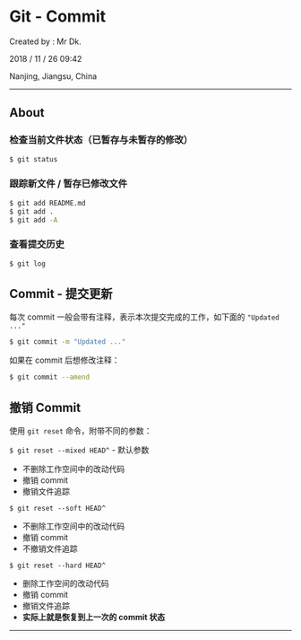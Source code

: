 # Git - Commit

Created by : Mr Dk.

2018 / 11 / 26 09:42

Nanjing, Jiangsu, China

---

## About

### 检查当前文件状态（已暂存与未暂存的修改）

```bash
$ git status
```

### 跟踪新文件 / 暂存已修改文件

```bash
$ git add README.md
$ git add .
$ git add -A
```

### 查看提交历史

```bash
$ git log
```

## Commit - 提交更新

每次 commit 一般会带有注释，表示本次提交完成的工作，如下面的 `"Updated ..."`

```bash
$ git commit -m "Updated ..."
```

如果在 commit 后想修改注释：

```bash
$ git commit --amend
```

## 撤销 Commit

使用 `git reset` 命令，附带不同的参数：

`$ git reset --mixed HEAD^` - 默认参数

* 不删除工作空间中的改动代码
* 撤销 commit
* 撤销文件追踪

`$ git reset --soft HEAD^`

* 不删除工作空间中的改动代码
* 撤销 commit
* 不撤销文件追踪

`$ git reset --hard HEAD^`

* 删除工作空间的改动代码
* 撤销 commit
* 撤销文件追踪
* **实际上就是恢复到上一次的 commit 状态**

---

